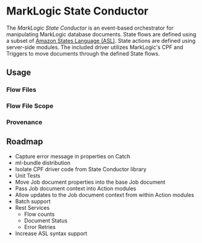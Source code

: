# MarkLogic State Conductor

The _MarkLogic State Conductor_ is an event-based orchestrator for manipulating MarkLogic database documents.
State flows are defined using a subset of [Amazon States Language (ASL)](https://states-language.net/spec.html).  State actions are defined using server-side modules.  The included driver utilizes MarkLogic's CPF and Triggers to move documents through the defined State flows.

## Usage

### Flow Files

### Flow File Scope

### Provenance

## Roadmap

* Capture error message in properties on Catch
* ml-bundle distribution
* Isolate CPF driver code from State Conductor library
* Unit Tests
* Move Job document properties into the base Job document
* Pass Job document context into Action modules
* Allow updates to the Job document context from within Action modules
* Batch support
* Rest Services
  * Flow counts
  * Document Status
  * Error Retries
* Increase ASL syntax support